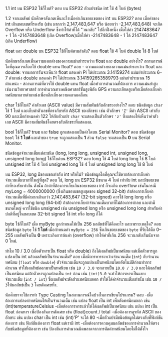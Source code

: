 1.1 int บน ESP32 ใช้กี่ไบต์?
ตอบ บน ESP32 ตัวแปรชนิด int ใช้ 4 ไบต์ (bytes)

1.2 จากผลลัพธ์ นักศึกษาสังเกตเห็นอะไรเมื่อค่าเกินขอบเขตของ int บน ESP32?
ตอบ เมื่อค่าของ int เกินขอบเขตที่รองรับ (เช่น มากกว่า 2,147,483,647 หรือ น้อยกว่า -2,147,483,648) จะเกิด Overflow หรือ Underflow ซึ่งทำให้ค่าที่ได้ "วนกลับ" ไปอีกฝั่งหนึ่ง
เมื่อใส่ค่า 2147483647 + 1  ได้ -2147483648 (เกิด Overflow)เมื่อใส่ค่า -2147483648 - 1 ได้ 2147483647 (เกิด Underflow)

float และ double บน ESP32 ใช้กี่ไบต์ตามลำดับ?
ตอบ float ใช้ 4 ไบต์ double ใช้ 8 ไบต์

นักศึกษาสังเกตเห็นความแตกต่างของความแม่นยำระหว่าง float และ double อย่างไร? สถานการณ์ใดที่คุณควรเลือกใช้ double แทน float?
ตอบ  - ความแตกต่างของความแม่นยำระหว่าง float และ double:
จากผลการรันจะเห็นว่า float แสดงค่า Pi ได้ประมาณ 3.14159274 แม่นยำประมาณ 6–7 ตำแหน่ง 
double แสดงค่า Pi ได้ประมาณ 3.141592653589793 แม่นยำประมาณ 15 ตำแหน่ง
     - สถานการณ์ที่ควรใช้ double แทน float เมื่อทำการคำนวณที่ต้องการ ความแม่นยำสูง เช่นงานวิทยาศาสตร์
การคำนวณทางคณิตศาสตร์ขั้นสูงพิกัด GPS ความละเอียดสูงหรือเมื่อต้องเก็บค่าทศนิยมหลายตำแหน่งเพื่อหลีกเลี่ยงความคลาดเคลื่อน

char ใช้กี่ไบต์? ค่าตัวเลข (ASCII value) มีความสัมพันธ์กับอักขระอย่างไร?
ตอบ ชนิดข้อมูล `char` ใช้ 1 ไบต์ และเก็บค่าตัวเลขที่ตรงกับรหัส ASCII ของอักขระ เช่น ตัวอักษร `'Z'` มีค่า ASCII เท่ากับ 90 และเมื่อกำหนดค่า 122 ให้กับตัวแปร `char` จะแสดงเป็นตัวอักษร `'z'` ซึ่งแสดงให้เห็นว่าค่าตัวเลข ASCII มีความสัมพันธ์โดยตรงกับอักขระที่แสดงผล.

bool ใช้กี่ไบต์? true และ false ถูกแสดงผลเป็นค่าใดบน Serial Monitor?
ตอบ ชนิดข้อมูล `bool` ใช้ **1 ไบต์** และค่าของ `true` จะถูกแสดงเป็น **1** ส่วน `false` จะแสดงเป็น **0** บน Serial Monitor.

ชนิดข้อมูลจำนวนเต็มแต่ละชนิด (long, long long, unsigned int, unsigned long, unsigned long long) ใช้กี่ไบต์บน ESP32?
ตอบ long ใช้ 4 ไบต์ long long ใช้ 8 ไบต์ unsigned int ใช้ 4 ไบต์ unsigned long ใช้ 4 ไบต์ unsigned long long ใช้ 8 ไบต์

บน ESP32, long มีขอบเขตเท่ากับ int หรือไม่? ชนิดข้อมูลใดที่คุณจะใช้หากต้องการเก็บค่าจำนวนเต็มบวกที่ใหญ่ที่สุด?
ตอบ ใช่, long บน ESP32 มีขนาด 4 ไบต์ เท่ากับ int และมีขอบเขตค่าที่รองรับเท่ากัน
ดังนั้น ถ้าค่าที่ต้องการเก็บเกินขอบเขตของ int ก็จะเกิด overflow เช่นในกรณี myLong = 4000000000 (ซึ่งเกินขอบเขตสูงสุดของ signed 32-bit)
ถ้าต้องการเก็บค่าจำนวนเต็มที่มีค่ามากเกินกว่า 2,147,483,647 (32-bit signed) ควรใช้ long long หรือ unsigned long long (64-bit)
ถ้าต้องการเก็บค่าจำนวนเต็มบวกที่ไม่ต้องการค่าลบ และค่ามีขนาดใหญ่ ควรใช้ชนิด unsigned เช่น unsigned long หรือ unsigned long long
สำหรับค่าปกติที่อยู่ในขอบเขต 32-bit signed ใช้ int หรือ long ก็ได้

byte ใช้กี่ไบต์? เมื่อ myByte ถูกกำหนดให้เป็น 256 ผลลัพธ์ที่ได้คืออะไร และเพราะเหตุใด?
ตอบ ชนิดข้อมูล `byte` ใช้ **1 ไบต์** เมื่อกำหนดค่า `myByte = 256` ซึ่งเกินขอบเขตของ `byte` ที่รับได้คือ 0–255 ผลลัพธ์จึงเป็น **0** เพราะเกิดการล้นค่า (overflow) ทำให้ค่าที่เกิน 256 จะวนกลับเริ่มนับจาก 0 ใหม่.

ทำไม 10 / 3.0 (เมื่อตัวหารเป็น float หรือ double) ถึงได้ผลลัพธ์เป็นทศนิยม แต่เมื่อตัวหารถูกแปลงเป็น int แล้วผลลัพธ์เป็นจำนวนเต็ม?
ตอบ เมื่อมีการหารระหว่างจำนวนเต็ม (`int`) กับจำนวนทศนิยม (`float` หรือ `double`) ตัวจำนวนเต็มจะถูกแปลงเป็นทศนิยมโดยอัตโนมัติก่อนทำการคำนวณ
ทำให้ผลลัพธ์ออกมาเป็นทศนิยม เช่น `10 / 3.0` จะกลายเป็น `10.0 / 3.0` และได้ผลลัพธ์เป็นทศนิยม แต่ถ้าตัวหารถูกแปลงเป็น `int` ก่อน เช่น `(int)3.0` จะทำให้การหารเป็นแบบจำนวนเต็ม (`int / int`) ซึ่งผลลัพธ์จะตัดส่วนทศนิยมออก ทำให้ได้ค่าจำนวนเต็มเท่านั้น เช่น `10 / 3`ให้ผลลัพธ์เป็น `3` โดยตัดเศษทิ้ง.

นักศึกษาจะใช้การทำ Type Casting ในสถานการณ์ใดบ้างในการเขียนโปรแกรม?
ตอบ -เมื่อต้องการแปลงค่าทศนิยมให้เป็นจำนวนเต็ม เช่น แปลง float เป็น int เพื่อตัดทศนิยมออก เช่น (int)temperatureCelsius
    -เมื่อต้องการหารแล้วให้ได้ผลลัพธ์เป็นทศนิยม เช่น แปลง int เป็น float ก่อนหาร เพื่อป้องกันการตัดเศษ เช่น (float)count / total
    -เมื่อต้องการดูรหัส ASCII ของอักขระ เช่น แปลง char เป็น int เช่น (int)'P' จะได้ 80
    -เมื่อตัวแปรมีชนิดข้อมูลไม่ตรงกับที่ฟังก์ชันต้องการ เช่น ฟังก์ชันต้องการ float แต่เรามี int
    -เมื่อต้องการควบคุมผลลัพธ์ของการคำนวณให้ตรงกับชนิดข้อมูลที่ต้องการ เช่น ป้องกันการคำนวณผิดพลาดจากการตัดค่าทศนิยมโดยไม่ได้ตั้งใจ




 
